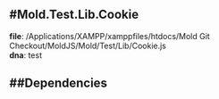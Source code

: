 
#Mold.Test.Lib.Cookie
---------------------------------------

__file__: /Applications/XAMPP/xamppfiles/htdocs/Mold Git Checkout/MoldJS/Mold/Test/Lib/Cookie.js  
__dna__: test  


	






##Dependencies
--------------




 

 


 



		
